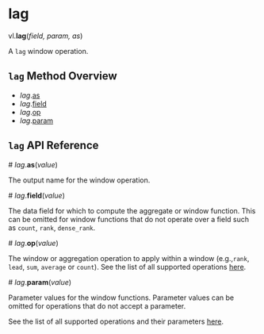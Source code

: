 # lag

vl.<b>lag</b>(<em>field, param, as</em>)

A <code>lag</code> window operation.

## <code>lag</code> Method Overview

* <em>lag</em>.<a href="#as">as</a>
* <em>lag</em>.<a href="#field">field</a>
* <em>lag</em>.<a href="#op">op</a>
* <em>lag</em>.<a href="#param">param</a>

## <code>lag</code> API Reference

<a name="as">#</a>
<em>lag</em>.<b>as</b>(<em>value</em>)

The output name for the window operation.

<a name="field">#</a>
<em>lag</em>.<b>field</b>(<em>value</em>)

The data field for which to compute the aggregate or window function. This can be omitted for window functions that do not operate over a field such as `count`, `rank`, `dense_rank`.

<a name="op">#</a>
<em>lag</em>.<b>op</b>(<em>value</em>)

The window or aggregation operation to apply within a window (e.g.,`rank`, `lead`, `sum`, `average` or `count`). See the list of all supported operations [here](https://vega.github.io/vega-lite/docs/window.html#ops).

<a name="param">#</a>
<em>lag</em>.<b>param</b>(<em>value</em>)

Parameter values for the window functions. Parameter values can be omitted for operations that do not accept a parameter.

See the list of all supported operations and their parameters [here](https://vega.github.io/vega-lite/docs/transforms/window.html).

